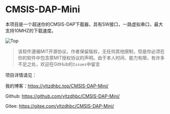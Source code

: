 # CMSIS-DAP-Mini
​	本项目是一个超迷你的CMSIS-DAP下载器，具有SW接口，一路虚拟串口，最大支持10MHZ的下载速度。

![Top](./IMAGES/top.jpg)

> 该软件遵循MIT开源协议，作者保留版权，无任何其他限制，但是你必须在你的软件中包含原MIT授权协议的声明。由于本人时间、能力有限，有许多不足之处，欢迎在GitHub的`Issues`中留言

项目详情请见：

我的博客：https://yltzdhbc.top/CMSIS-DAP-Mini/

Github: https://github.com/yltzdhbc/CMSIS-DAP-Mini/

Gitee: https://gitee.com/yltzdhbc/CMSIS-DAP-Mini/